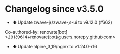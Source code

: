 # Changelog since v3.5.0
- ⬆️ Update zwave-js/zwave-js-ui to v9.12.0 (#662)

Co-authored-by: renovate[bot] <29139614+renovate[bot]@users.noreply.github.com> 
- ⬆️ Update alpine_3_19/nginx to v1.24.0-r16 
